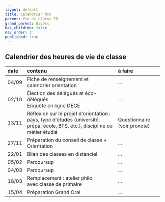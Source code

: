 ```yaml
---
layout: default
title: Calendrier hvc
parent: Vie de classe TB
grand_parent: Divers
has_children: false
nav_order: 1
published: true
---
```

## Calendrier des heures de vie de classe

| date | contenu | à faire |
| :--------- | :------- | :--------- |
| 04/09 | Fiche de renseignement et calendrier orientation | ... |
| 02/10 | Élection des délégués et éco-délégués <br> Enquête en ligne DECE | ... |
| 13/11 | Réflexion sur le projet d'orientation : pays, type d'études (université, prépa, école, BTS, etc.), discipline ou métier étudié | Questionnaire (voir pronote) |
| 27/11 | Préparation du conseil de classe + Orientation |  ... |
| 22/01 |Bilan des classes en distanciel |  ... |
| 05/02 | Parcoursup |  ... |
| 04/03 | Parcoursup |  ... |
| 18/03 | Remplacement : atelier philo <br> avec classe de primaire |  ... |
| 15/04 | Préparation Grand Oral |  ... |